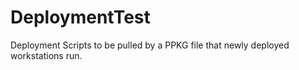 # DeploymentTest
Deployment Scripts to be pulled by a PPKG file that newly deployed workstations run.
